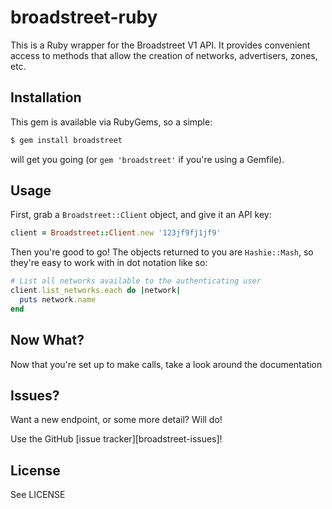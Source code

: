 # broadstreet-ruby

This is a Ruby wrapper for the Broadstreet V1 API.  It provides convenient
access to methods that allow the creation of networks, advertisers, zones, etc.

## Installation

This gem is available via RubyGems, so a simple:

``` bash
$ gem install broadstreet
```

will get you going (or `gem 'broadstreet'` if you're using a Gemfile).

## Usage

First, grab a `Broadstreet::Client` object, and give it an API key:

``` ruby
client = Broadstreet::Client.new '123jf9fj1jf9'
```

Then you're good to go!  The objects returned to you are `Hashie::Mash`, so
they're easy to work with in dot notation like so:

``` ruby
# List all networks available to the authenticating user
client.list_networks.each do |network|
  puts network.name
end
```

## Now What?

Now that you're set up to make calls, take a look around the documentation

## Issues?

Want a new endpoint, or some more detail?  Will do!

Use the GitHub [issue tracker][broadstreet-issues]!

## License

See LICENSE
